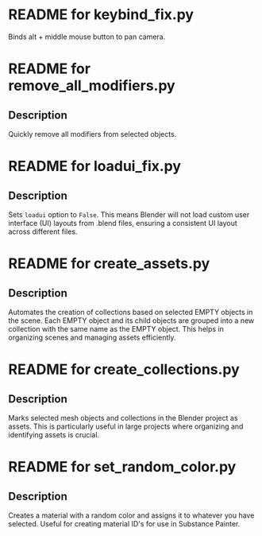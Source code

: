 

# README for keybind_fix.py

Binds alt + middle mouse button to pan camera. 

# README for remove_all_modifiers.py

## Description
Quickly remove all modifiers from selected objects. 

# README for loadui_fix.py

## Description
Sets `loadui` option to `False`. This means Blender will not load custom user interface (UI) layouts from .blend files, ensuring a consistent UI layout across different files.

# README for create_assets.py

## Description
Automates the creation of collections based on selected EMPTY objects in the scene. Each EMPTY object and its child objects are grouped into a new collection with the same name as the EMPTY object. This helps in organizing scenes and managing assets efficiently.


# README for create_collections.py

## Description
Marks selected mesh objects and collections in the Blender project as assets. This is particularly useful in large projects where organizing and identifying assets is crucial.


# README for set_random_color.py

## Description
Creates a material with a random color and assigns it to whatever you have selected. Useful for creating material ID's for use in Substance Painter. 


